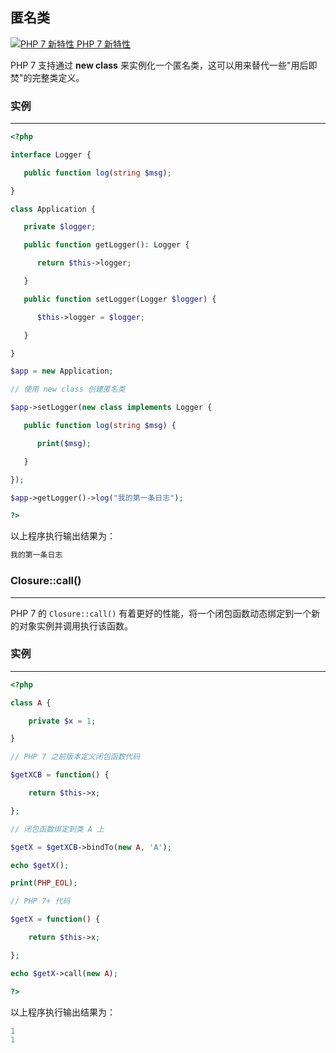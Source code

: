 ## 匿名类

[![PHP 7 新特性](http://www.runoob.com/images/up.gif) PHP 7 新特性](http://www.runoob.com/php/php7-new-features.html)

PHP 7 支持通过 **new class** 来实例化一个匿名类，这可以用来替代一些"用后即焚"的完整类定义。

### 实例

------

```php
<?php 

interface Logger { 

   public function log(string $msg); 

} 

class Application { 

   private $logger; 

   public function getLogger(): Logger { 

      return $this->logger; 

   } 

   public function setLogger(Logger $logger) { 

      $this->logger = $logger; 

   }   

} 

$app = new Application; 

// 使用 new class 创建匿名类 

$app->setLogger(new class implements Logger { 

   public function log(string $msg) { 

      print($msg); 

   } 

}); 

$app->getLogger()->log("我的第一条日志"); 

?>

```



以上程序执行输出结果为：

```php
我的第一条日志
```

### Closure::call()

------

PHP 7 的 `Closure::call()` 有着更好的性能，将一个闭包函数动态绑定到一个新的对象实例并调用执行该函数。

### 实例

------
```php
<?php 

class A { 

    private $x = 1; 

} 

// PHP 7 之前版本定义闭包函数代码 

$getXCB = function() { 

    return $this->x; 

}; 

// 闭包函数绑定到类 A 上 

$getX = $getXCB->bindTo(new A, 'A');  

echo $getX(); 

print(PHP_EOL); 

// PHP 7+ 代码 

$getX = function() { 

    return $this->x; 

}; 

echo $getX->call(new A); 

?>

```



以上程序执行输出结果为：

```php
1
1
```

 